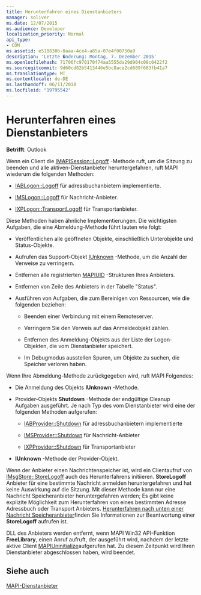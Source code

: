 ```yaml
---
title: Herunterfahren eines Dienstanbieters
manager: soliver
ms.date: 12/07/2015
ms.audience: Developer
localization_priority: Normal
api_type:
- COM
ms.assetid: e518830b-0aaa-4ce4-a85a-07e4f00750a9
description: 'Letzte �nderung: Montag, 7. Dezember 2015'
ms.openlocfilehash: 71706fc970170f74aa5555da29d904c08c0422f2
ms.sourcegitcommit: 9d60cd82b5413446e5bc8ace2cd689f683fb41a7
ms.translationtype: MT
ms.contentlocale: de-DE
ms.lasthandoff: 06/11/2018
ms.locfileid: "19795542"
---
```

# <a name="shutting-down-a-service-provider"></a>Herunterfahren eines Dienstanbieters

 
  
**Betrifft**: Outlook 
  
Wenn ein Client die [IMAPISession::Logoff](imapisession-logoff.md) -Methode ruft, um die Sitzung zu beenden und alle aktiven-Dienstanbieter heruntergefahren, ruft MAPI wiederum die folgenden Methoden: 
  
- [IABLogon::Logoff](iablogon-logoff.md) für adressbuchanbietern implementierte. 
    
- [IMSLogon::Logoff](imslogon-logoff.md) für Nachricht-Anbieter. 
    
- [IXPLogon::TransportLogoff](ixplogon-transportlogoff.md) für Transportanbieter. 
    
Diese Methoden haben ähnliche Implementierungen. Die wichtigsten Aufgaben, die eine Abmeldung-Methode führt lauten wie folgt:
  
- Veröffentlichen alle geöffneten Objekte, einschließlich Unterobjekte und Status-Objekte.
    
- Aufrufen das Support-Objekt [IUnknown](http://msdn.microsoft.com/library/4b494c6f-f0ee-4c35-ae45-ed956f40dc7a%28Office.15%29.aspx) -Methode, um die Anzahl der Verweise zu verringern. 
    
- Entfernen alle registrierten [MAPIUID](mapiuid.md) -Strukturen Ihres Anbieters. 
    
- Entfernen von Zeile des Anbieters in der Tabelle "Status".
    
- Ausführen von Aufgaben, die zum Bereinigen von Ressourcen, wie die folgenden beziehen:
    
  - Beenden einer Verbindung mit einem Remoteserver.
    
  - Verringern Sie den Verweis auf das Anmeldeobjekt zählen.
    
  - Entfernen des Anmeldung-Objekts aus der Liste der Logon-Objekten, die vom Dienstanbieter speichert.
    
  - Im Debugmodus ausstellen Spuren, um Objekte zu suchen, die Speicher verloren haben.
    
Wenn Ihre Abmeldung-Methode zurückgegeben wird, ruft MAPI Folgendes:
  
- Die Anmeldung des Objekts **IUnknown** -Methode. 
    
- Provider-Objekts **Shutdown** -Methode der endgültige Cleanup Aufgaben ausgeführt. Je nach Typ des vom Dienstanbieter wird eine der folgenden Methoden aufgerufen: 
    
  - [IABProvider::Shutdown](iabprovider-shutdown.md) für adressbuchanbietern implementierte 
    
  - [IMSProvider::Shutdown](imsprovider-shutdown.md) für Nachricht-Anbieter 
    
  - [IXPProvider::Shutdown](ixpprovider-shutdown.md) für Transportanbieter 
    
- **IUnknown** -Methode der Provider-Objekt. 
    
Wenn der Anbieter einen Nachrichtenspeicher ist, wird ein Clientaufruf von [IMsgStore::StoreLogoff](imsgstore-storelogoff.md) auch des Herunterfahrens initiieren. **StoreLogoff** Anbieter für eine bestimmte Nachricht anmelden heruntergefahren und hat keine Auswirkung auf die Sitzung. Mit dieser Methode kann nur eine Nachricht Speicheranbieter heruntergefahren werden; Es gibt keine explizite Möglichkeit zum Herunterfahren von eines bestimmten Adresse Adressbuch oder Transport Anbieters. [Herunterfahren nach unten einer Nachricht Speicheranbieter](shutting-down-a-message-store-provider.md)finden Sie Informationen zur Beantwortung einer **StoreLogoff** aufrufen ist.
  
DLL des Anbieters werden entfernt, wenn MAPI Win32 API-Funktion **FreeLibrary**, einen Anruf aufruft, der ausgeführt wird, nachdem der letzte aktive Client [MAPIUninitialize](mapiuninitialize.md)aufgerufen hat. Zu diesem Zeitpunkt wird Ihren Dienstanbieter abgeschlossen haben, wird beendet. 
  
## <a name="see-also"></a>Siehe auch



[MAPI-Dienstanbieter](mapi-service-providers.md)

